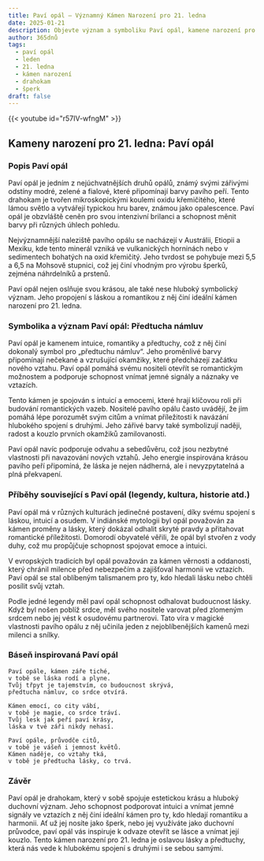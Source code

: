 ```yaml
---
title: Paví opál – Významný Kámen Narození pro 21. ledna
date: 2025-01-21
description: Objevte význam a symboliku Paví opál, kamene narození pro 21. ledna, který symbolizuje Předtucha námluv. Přečtěte si legendy a inspirující příběhy.
author: 365dnů
tags:
  - paví opál
  - leden
  - 21. ledna
  - kámen narození
  - drahokam
  - šperk
draft: false
---
```


{{< youtube id="r57IV-wfngM" >}}


## Kameny narození pro 21. ledna: Paví opál

### Popis Paví opál

Paví opál je jedním z nejúchvatnějších druhů opálů, známý svými zářivými odstíny modré, zelené a fialové, které připomínají barvy pavího peří. Tento drahokam je tvořen mikroskopickými koulemi oxidu křemičitého, které lámou světlo a vytvářejí typickou hru barev, známou jako opalescence. Paví opál je obzvláště ceněn pro svou intenzivní brilanci a schopnost měnit barvy při různých úhlech pohledu.

Nejvýznamnější naleziště pavího opálu se nacházejí v Austrálii, Etiopii a Mexiku, kde tento minerál vzniká ve vulkanických horninách nebo v sedimentech bohatých na oxid křemičitý. Jeho tvrdost se pohybuje mezi 5,5 a 6,5 na Mohsově stupnici, což jej činí vhodným pro výrobu šperků, zejména náhrdelníků a prstenů.

Paví opál nejen oslňuje svou krásou, ale také nese hluboký symbolický význam. Jeho propojení s láskou a romantikou z něj činí ideální kámen narození pro 21. ledna.

### Symbolika a význam Paví opál: Předtucha námluv

Paví opál je kamenem intuice, romantiky a předtuchy, což z něj činí dokonalý symbol pro „předtuchu námluv“. Jeho proměnlivé barvy připomínají nečekané a vzrušující okamžiky, které předcházejí začátku nového vztahu. Paví opál pomáhá svému nositeli otevřít se romantickým možnostem a podporuje schopnost vnímat jemné signály a náznaky ve vztazích.

Tento kámen je spojován s intuicí a emocemi, které hrají klíčovou roli při budování romantických vazeb. Nositelé pavího opálu často uvádějí, že jim pomáhá lépe porozumět svým citům a vnímat příležitosti k navázání hlubokého spojení s druhými. Jeho zářivé barvy také symbolizují naději, radost a kouzlo prvních okamžiků zamilovanosti.

Paví opál navíc podporuje odvahu a sebedůvěru, což jsou nezbytné vlastnosti při navazování nových vztahů. Jeho energie inspirována krásou pavího peří připomíná, že láska je nejen nádherná, ale i nevyzpytatelná a plná překvapení.

### Příběhy související s Paví opál (legendy, kultura, historie atd.)

Paví opál má v různých kulturách jedinečné postavení, díky svému spojení s láskou, intuicí a osudem. V indiánské mytologii byl opál považován za kámen proměny a lásky, který dokázal odhalit skryté pravdy a přitahovat romantické příležitosti. Domorodí obyvatelé věřili, že opál byl stvořen z vody duhy, což mu propůjčuje schopnost spojovat emoce a intuici.

V evropských tradicích byl opál považován za kámen věrnosti a oddanosti, který chránil milence před nebezpečím a zajišťoval harmonii ve vztazích. Paví opál se stal oblíbeným talismanem pro ty, kdo hledali lásku nebo chtěli posílit svůj vztah.

Podle jedné legendy měl paví opál schopnost odhalovat budoucnost lásky. Když byl nošen poblíž srdce, měl svého nositele varovat před zlomeným srdcem nebo jej vést k osudovému partnerovi. Tato víra v magické vlastnosti pavího opálu z něj učinila jeden z nejoblíbenějších kamenů mezi milenci a snílky.

### Báseň inspirovaná Paví opál

```
Paví opále, kámen záře tiché,  
v tobě se láska rodí a plyne.  
Tvůj třpyt je tajemstvím, co budoucnost skrývá,  
předtucha námluv, co srdce otvírá.  

Kámen emocí, co city vábí,  
v tobě je magie, co srdce tráví.  
Tvůj lesk jak peří paví krásy,  
láska v tvé záři nikdy nehasí.  

Paví opále, průvodče citů,  
v tobě je vášeň i jemnost květů.  
Kámen naděje, co vztahy tká,  
v tobě je předtucha lásky, co trvá.  
```

### Závěr

Paví opál je drahokam, který v sobě spojuje estetickou krásu a hluboký duchovní význam. Jeho schopnost podporovat intuici a vnímat jemné signály ve vztazích z něj činí ideální kámen pro ty, kdo hledají romantiku a harmonii. Ať už jej nosíte jako šperk, nebo jej využíváte jako duchovní průvodce, paví opál vás inspiruje k odvaze otevřít se lásce a vnímat její kouzlo. Tento kámen narození pro 21. ledna je oslavou lásky a předtuchy, která nás vede k hlubokému spojení s druhými i se sebou samými.